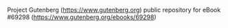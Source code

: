 Project Gutenberg (https://www.gutenberg.org) public repository for
eBook #69298 (https://www.gutenberg.org/ebooks/69298)
